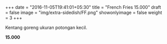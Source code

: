 +++
date = "2016-11-05T19:41:01+05:30"
title = "French Fries 15.000"
draft = false
image = "img/extra-sidedish/FF.png"
showonlyimage = false
weight = 3
+++

Kentang goreng ukuran potongan kecil.

**15.000**